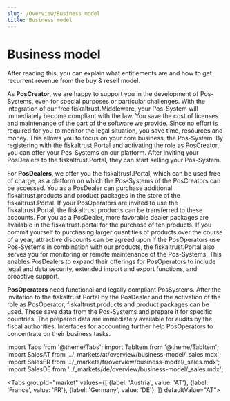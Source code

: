 ```yaml
---
slug: /Overview/Business model
title: Business model
---
```

# Business model

After reading this, you can explain what entitlements are and how to get recurrent revenue from the buy & resell model.

As **PosCreator**, we are happy to support you in the development of Pos-Systems, even for special purposes or particular challenges. With the integration of our free fiskaltrust.Middleware, your Pos-System will immediately become compliant with the law. You save the cost of licenses and maintenance of the part of the software we provide. Since no effort is required for you to monitor the legal situation, you save time, resources and money. This allows you to focus on your core business, the Pos-System. By registering with the fiskaltrust.Portal and activating the role as PosCreator, you can offer your Pos-Systems on our platform. After inviting your PosDealers to the fiskaltrust.Portal, they can start selling your Pos-System.

For **PosDealers**, we offer you the fiskaltrust.Portal, which can be used free of charge, as a platform on which the Pos-Systems of the PosCreators can be accessed. You as a PosDealer can purchase additional fiskaltrust.products and product packages in the store of the fiskaltrust.Portal. 
If your PosOperators are invited to use the fiskaltrust.Portal, the fiskaltrust.products can be transferred to these accounts. For you as a PosDealer, more favorable dealer packages are available in the fiskaltrust.portal for the purchase of ten products. If you commit yourself to purchasing larger quantities of products over the course of a year, attractive discounts can be agreed upon
If the PosOperators use Pos-Systems in combination with our products, the fiskaltrust.Portal also serves you for monitoring or remote maintenance of the Pos-Systems. This enables PosDealers to expand their offerings for PosOperators to include legal and data security, extended import and export functions, and proactive support.

**PosOperators** need functional and legally compliant PosSystems. After the invitation to the fiskaltrust.Portal by the PosDealer and the activation of the role as PosOperator, fiskaltrust.products and product packages can be used. These save data from the Pos-Systems and prepare it for specific countries. The prepared data are immediately available for audits by the fiscal authorities. Interfaces for accounting further help PosOperators to concentrate on their business tasks.

import Tabs from '@theme/Tabs';
import TabItem from '@theme/TabItem';
import SalesAT from '../_markets/at/overview/business-model/_sales.mdx';
import SalesFR from '../_markets/fr/overview/business-model/_sales.mdx';
import SalesDE from '../_markets/de/overview/business-model/_sales.mdx';

<Tabs groupId="market"
  values={[
    {label: 'Austria', value: 'AT'},
    {label: 'France', value: 'FR'},
    {label: 'Germany', value: 'DE'},
  ]}
  defaultValue="AT">

  <TabItem value="AT">
    <SalesAT />
  </TabItem>

  <TabItem value="FR">
    <SalesFR />
  </TabItem>

  <TabItem value="DE">
    <SalesDE />
  </TabItem>

</Tabs>